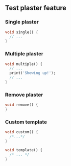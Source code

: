 ## Test plaster feature

### Single plaster

<?code-excerpt "plaster.dart (single)"?>
```dart
void single() {
  // ...
}
```

### Multiple plaster

<?code-excerpt "plaster.dart (multiple)"?>
```dart
void multiple() {
  // ...
  print('Showing up!');
  // ...
}
```

### Remove plaster

<?code-excerpt "plaster.dart (remove)" plaster="none"?>
```dart
void remove() {
}
```

### Custom template

<?code-excerpt "plaster.dart (custom)" plaster="/*...*/"?>
```dart
void custom() {
  /*...*/
}
```

<?code-excerpt "plaster.dart (template)" plaster="/* $defaultPlaster */"?>
```dart
void template() {
  /* ... */
}

```

